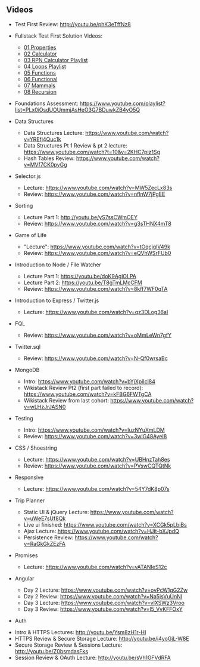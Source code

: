 ## Videos

* Test First Review: http://youtu.be/phK3eTffNz8

* Fullstack Test First Solution Videos:
	- [01 Properties](https://www.youtube.com/watch?v=YDoRg2topuA)
	- [02 Calculator](https://www.youtube.com/watch?v=komtSeCkzCA)
	- [03 RPN Calculator Playlist](https://www.youtube.com/playlist?list=PLx0iOsdUOUmnfk2sgE6qjfmAk6vbQVcNG)
	- [04 Loops Playlist](https://www.youtube.com/watch?v=66bl0bvyH2M&list=PLx0iOsdUOUmmHlW6T7IPy8uyiSgZp9R-E)
	- [05 Functions](https://www.youtube.com/watch?v=LczpgfVgwq0)
	- [06 Functional](https://www.youtube.com/watch?v=fbf7aLX9dx4&feature=youtu.be)
	- [07 Mammals](https://www.youtube.com/playlist?list=PLx0iOsdUOUmkJGuH7-4KJ6dToxFJzgVFh)
	- [08 Recursion](https://www.youtube.com/playlist?list=PLx0iOsdUOUmmrCVtFYTSvFgytB34qWT8a)

* Foundations Assessment: https://www.youtube.com/playlist?list=PLx0iOsdUOUmmjAsHeO3G7BDuwkZB4yO5Q

* Data Structures
  - Data Structures Lecture: https://www.youtube.com/watch?v=YREfj4Quc1k
  - Data Structures Pt 1 Review & pt 2 lecture: https://www.youtube.com/watch?t=10&v=2KHC7piz1Sg
  - Hash Tables Review: https://www.youtube.com/watch?v=MVf7CK0pyGg
  
* Selector.js
  - Lecture: https://www.youtube.com/watch?v=MW5ZecLx83s
  - Review: https://www.youtube.com/watch?v=nflnW7jPgEE

* Sorting
  - Lecture Part 1: http://youtu.be/yS7ssCWmOEY
  - Review: https://www.youtube.com/watch?v=g3sTHNX4mT8

* Game of Life
  - "Lecture": https://www.youtube.com/watch?v=tOqcjglV49k
  - Review: https://www.youtube.com/watch?v=eQVhWSrFUb0

* Introduction to Node / File Watcher
  - Lecture Part 1: https://youtu.be/doK9AglOLPA
  - Lecture Part 2: https://youtu.be/T8gTmLMcCFM
  - Review: https://www.youtube.com/watch?v=8kff7WF0qTA

* Introduction to Express / Twitter.js
  - Lecture: https://www.youtube.com/watch?v=qz3DLog36aI
 
* FQL
  - Review: https://www.youtube.com/watch?v=oMmLeWn7gfY
  
* Twitter.sql
  - Review: https://www.youtube.com/watch?v=N-Qf0wrsaBc

* MongoDB
  - Intro: https://www.youtube.com/watch?v=bYjXpiIcl84
  - Wikistack Review Pt2 (first part failed to record): https://www.youtube.com/watch?v=kFBG6FWTgCA
  - Wikistack Review from last cohort: https://www.youtube.com/watch?v=wLHzJrJASN0

* Testing
  - Intro: https://www.youtube.com/watch?v=IuzNYuXmLDM
  - Review: https://www.youtube.com/watch?v=3wlG48AyeI8

* CSS / Shoestring
  - Lecture: https://www.youtube.com/watch?v=UBHnzTah8es
  - Review: https://www.youtube.com/watch?v=PVswCQTQtNk

* Responsive
  - Lecture: https://www.youtube.com/watch?v=54Y7dK8p07s

* Trip Planner
  - Static UI & jQuery Lecture: https://www.youtube.com/watch?v=uWeE7sUf8Qk
  - Live ui finished: https://www.youtube.com/watch?v=XCGk5pLbiBs
  - Ajax Lecture: https://www.youtube.com/watch?v=HJit-bXJpdQ
  - Persistence Review: https://www.youtube.com/watch?v=RaGkGkZEzFA

* Promises
  - Lecture: https://www.youtube.com/watch?v=vATANIeS12c

* Angular

  - Day 2 Lecture: https://www.youtube.com/watch?v=ovPcW1gG2Zw
  - Day 2 Review: https://www.youtube.com/watch?v=Na5jsVuUnNI
  - Day 3 Lecture: https://www.youtube.com/watch?v=vlXSWz3Vroo
  - Day 3 Review: https://www.youtube.com/watch?v=I5_VvKFFOxY

* Auth

 - Intro & HTTPS Lectures: http://youtu.be/Ysm8zH1r-HI
 - HTTPS Review & Secure Storage Lecture: http://youtu.be/i4yoGjL-W8E
 - Secure Storage Review & Sessions Lecture: http://youtu.be/Z0bsmdasFks
 - Session Review & OAuth Lecture: http://youtu.be/sVh1GFVdRFA

